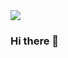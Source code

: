 <img src="https://capsule-render.vercel.app/api?type=waving&color=auto&height=200&section=header&text=Jihoon&fontSize=90" />

### Hi there 👋

<!--
**jihoonLeee/jihoonLeee** is a ✨ _special_ ✨ repository because its `README.md` (this file) appears on your GitHub profile.

Here are some ideas to get you started:

- 🔭 I’m currently working on ...
- 🌱 I’m currently learning ...
- 👯 I’m looking to collaborate on ...
- 🤔 I’m looking for help with ...
- 💬 Ask me about ...
- 📫 How to reach me: ...
- 😄 Pronouns: ...
- ⚡ Fun fact: ...
-->
